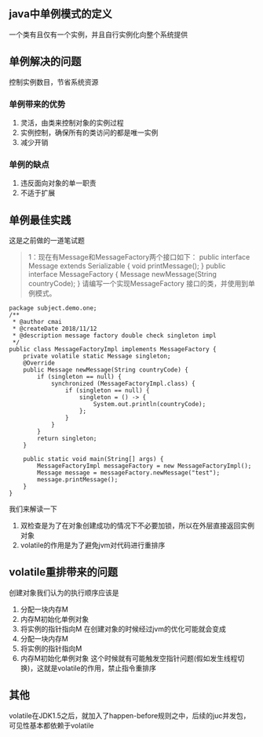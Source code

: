 ## java中单例模式的定义
一个类有且仅有一个实例，并且自行实例化向整个系统提供
## 单例解决的问题
控制实例数目，节省系统资源
### 单例带来的优势
1. 灵活，由类来控制对象的实例过程
2. 实例控制，确保所有的类访问的都是唯一实例
3. 减少开销
### 单例的缺点
1. 违反面向对象的单一职责
2. 不适于扩展
## 单例最佳实践
这是之前做的一道笔试题
> 1：现在有Message和MessageFactory两个接口如下：
  public interface Message extends Serializable {
       void printMessage();
  }
  public interface MessageFactory {
      Message newMessage(String countryCode);
  }
  请编写一个实现MessageFactory 接口的类，并使用到单例模式。
```code
package subject.demo.one;
/**
 * @author cmai
 * @createDate 2018/11/12
 * @description message factory double check singleton impl
 */
public class MessageFactoryImpl implements MessageFactory {
    private volatile static Message singleton;
    @Override
    public Message newMessage(String countryCode) {
        if (singleton == null) {
            synchronized (MessageFactoryImpl.class) {
                if (singleton == null) {
                    singleton = () -> {
                        System.out.println(countryCode);
                    };
                }
            }
        }
        return singleton;
    }

    public static void main(String[] args) {
        MessageFactoryImpl messageFactory = new MessageFactoryImpl();
        Message message = messageFactory.newMessage("test");
        message.printMessage();
    }
}
```
我们来解读一下
1. 双检查是为了在对象创建成功的情况下不必要加锁，所以在外层直接返回实例对象
2. volatile的作用是为了避免jvm对代码进行重排序
## volatile重排带来的问题
创建对象我们认为的执行顺序应该是
1. 分配一块内存M
2. 内存M初始化单例对象
3. 将实例的指针指向M
在创建对象的时候经过jvm的优化可能就会变成
1. 分配一块内存M
2. 将实例的指针指向M
3. 内存M初始化单例对象
这个时候就有可能触发空指针问题(假如发生线程切换)，这就是volatile的作用，禁止指令重排序
## 其他
volatile在JDK1.5之后，就加入了happen-before规则之中，后续的juc并发包，可见性基本都依赖于volatile
